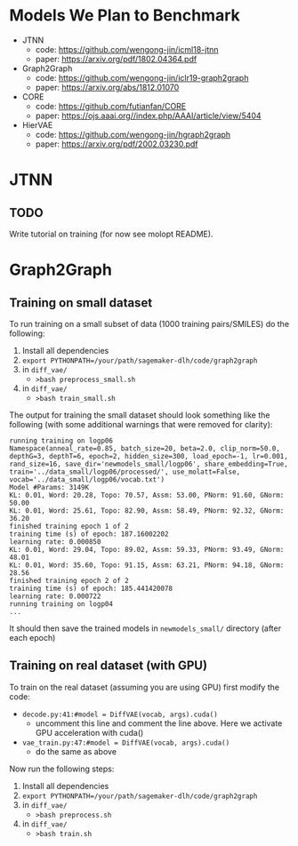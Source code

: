 # Models We Plan to Benchmark

- JTNN
    * code: https://github.com/wengong-jin/icml18-jtnn
    * paper: https://arxiv.org/pdf/1802.04364.pdf
- Graph2Graph
    * code: https://github.com/wengong-jin/iclr19-graph2graph
    * paper: https://arxiv.org/abs/1812.01070
- CORE
    * code: https://github.com/futianfan/CORE
    * paper: https://ojs.aaai.org//index.php/AAAI/article/view/5404
- HierVAE
    * code: https://github.com/wengong-jin/hgraph2graph
    * paper: https://arxiv.org/pdf/2002.03230.pdf

# JTNN

## TODO

Write tutorial on training (for now see molopt README).


# Graph2Graph

## Training on small dataset

To run training on a small subset of data (1000 training pairs/SMILES) do the following:

1. Install all dependencies
2. `export PYTHONPATH=/your/path/sagemaker-dlh/code/graph2graph`
3. in `diff_vae/`
    * `>bash preprocess_small.sh`
4. in `diff_vae/`
    * `>bash train_small.sh`


The output for training the small dataset should look something like the following (with some additional warnings that were removed for clarity):

```
running training on logp06
Namespace(anneal_rate=0.85, batch_size=20, beta=2.0, clip_norm=50.0, depthG=3, depthT=6, epoch=2, hidden_size=300, load_epoch=-1, lr=0.001, rand_size=16, save_dir='newmodels_small/logp06', share_embedding=True, train='../data_small/logp06/processed/', use_molatt=False, vocab='../data_small/logp06/vocab.txt')
Model #Params: 3149K
KL: 0.01, Word: 20.28, Topo: 70.57, Assm: 53.00, PNorm: 91.60, GNorm: 50.00
KL: 0.01, Word: 25.61, Topo: 82.90, Assm: 58.49, PNorm: 92.32, GNorm: 36.20
finished training epoch 1 of 2
training time (s) of epoch: 187.16002202
learning rate: 0.000850
KL: 0.01, Word: 29.04, Topo: 89.02, Assm: 59.33, PNorm: 93.49, GNorm: 48.01
KL: 0.01, Word: 35.60, Topo: 91.15, Assm: 63.21, PNorm: 94.18, GNorm: 28.56
finished training epoch 2 of 2
training time (s) of epoch: 185.441420078
learning rate: 0.000722
running training on logp04
...
```

It should then save the trained models in `newmodels_small/` directory (after each epoch)

## Training on real dataset (with GPU)

To train on the real dataset (assuming you are using GPU) first modify the code:

- `decode.py:41:#model = DiffVAE(vocab, args).cuda()`
    * uncomment this line and comment the line above. Here we activate GPU acceleration with cuda()
- `vae_train.py:47:#model = DiffVAE(vocab, args).cuda()`
    * do the same as above

Now run the following steps:

1. Install all dependencies
2. `export PYTHONPATH=/your/path/sagemaker-dlh/code/graph2graph`
3. in `diff_vae/`
    * `>bash preprocess.sh`
4. in `diff_vae/`
    * `>bash train.sh`






